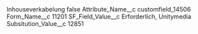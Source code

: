 <?xml version="1.0" encoding="UTF-8"?>
<CustomMetadata xmlns="http://soap.sforce.com/2006/04/metadata" xmlns:xsi="http://www.w3.org/2001/XMLSchema-instance" xmlns:xsd="http://www.w3.org/2001/XMLSchema">
    <label>Inhouseverkabelung</label>
    <protected>false</protected>
    <values>
        <field>Attribute_Name__c</field>
        <value xsi:type="xsd:string">customfield_14506</value>
    </values>
    <values>
        <field>Form_Name__c</field>
        <value xsi:type="xsd:string">11201</value>
    </values>
    <values>
        <field>SF_Field_Value__c</field>
        <value xsi:type="xsd:string">Erforderlich, Unitymedia</value>
    </values>
    <values>
        <field>Subsitution_Value__c</field>
        <value xsi:type="xsd:string">12851</value>
    </values>
</CustomMetadata>
